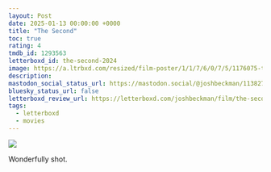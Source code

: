 ```yaml
---
layout: Post
date: 2025-01-13 00:00:00 +0000
title: "The Second"
toc: true
rating: 4
tmdb_id: 1293563
letterboxd_id: the-second-2024
image: https://a.ltrbxd.com/resized/film-poster/1/1/7/6/0/7/5/1176075-the-second-0-600-0-900-crop.jpg?v=3c85c79b04
description: 
mastodon_social_status_url: https://mastodon.social/@joshbeckman/113827904146234826
bluesky_status_url: false
letterboxd_review_url: https://letterboxd.com/joshbeckman/film/the-second-2024/
tags:
  - letterboxd
  - movies
---
```


 <p><img src="https://a.ltrbxd.com/resized/film-poster/1/1/7/6/0/7/5/1176075-the-second-0-600-0-900-crop.jpg?v=3c85c79b04"/></p> <p>Wonderfully shot.</p> 
